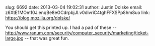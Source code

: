 slug:    6692
date:    2013-03-04 19:02:31
author:  Justin Dolske
email:   z6XtE1MOm10J.enqBe8eGCdrpbjJI.v0divriC4tghFFXSPp8hm8uo
link:     https://blog.mozilla.org/dolske/

You should get this printed up. I had a pad of these --
http://www.ranum.com/security/computer_security/marketing/ticket-large.jpg
-- that was great fun.
